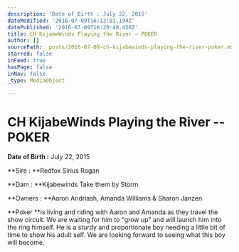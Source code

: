 ```yaml
---
description: 'Date of Birth : July 22, 2015'
dateModified: '2016-07-09T16:13:01.194Z'
datePublished: '2016-07-09T16:29:48.450Z'
title: CH KijabeWinds Playing the River – POKER
author: []
sourcePath: _posts/2016-07-09-ch-kijabewinds-playing-the-river-poker.md
starred: false
inFeed: true
hasPage: false
inNav: false
_type: MediaObject

---
```

# **CH KijabeWinds Playing the River -- POKER**

**Date of Birth :** July 22, 2015

**Sire : **Redfox Sirius Rogan

**Dam : **Kijabewinds Take them by Storm

**Owners : **Aaron Andriash, Amanda Williams & Sharon Janzen

**Poker **is living and riding with Aaron and Amanda as they travel the show circuit. We are waiting for him to "grow up" and will launch him into the ring himself. He is a sturdy and proportionate boy needing a little bit of time to show his adult self. We are looking forward to seeing what this boy will become.